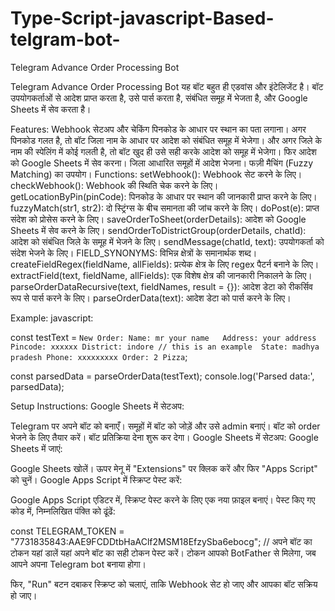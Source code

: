 # Type-Script-javascript-Based-telgram-bot-
Telegram Advance Order Processing Bot

Telegram Advance Order Processing Bot
यह बॉट बहुत ही एडवांस और इंटेलिजेंट है। बॉट उपयोगकर्ताओं से आदेश प्राप्त करता है, उसे पार्स करता है, संबंधित समूह में भेजता है, और Google Sheets में सेव करता है।

Features:
Webhook सेटअप और चेकिंग
पिनकोड के आधार पर स्थान का पता लगाना। अगर पिनकोड गलत है, तो बॉट जिला नाम के आधार पर आदेश को संबंधित समूह में भेजेगा। और अगर जिले के नाम की स्पेलिंग में कोई गलती है, तो बॉट खुद ही उसे सही करके आदेश को समूह में भेजेगा।
फिर आदेश को Google Sheets में सेव करना।
जिला आधारित समूहों में आदेश भेजना।
फज़ी मैचिंग (Fuzzy Matching) का उपयोग।
Functions:
setWebhook(): Webhook सेट करने के लिए।
checkWebhook(): Webhook की स्थिति चेक करने के लिए।
getLocationByPin(pinCode): पिनकोड के आधार पर स्थान की जानकारी प्राप्त करने के लिए।
fuzzyMatch(str1, str2): दो स्ट्रिंग्स के बीच समानता की जांच करने के लिए।
doPost(e): प्राप्त संदेश को प्रोसेस करने के लिए।
saveOrderToSheet(orderDetails): आदेश को Google Sheets में सेव करने के लिए।
sendOrderToDistrictGroup(orderDetails, chatId): आदेश को संबंधित जिले के समूह में भेजने के लिए।
sendMessage(chatId, text): उपयोगकर्ता को संदेश भेजने के लिए।
FIELD_SYNONYMS: विभिन्न क्षेत्रों के समानार्थक शब्द।
createFieldRegex(fieldName, allFields): प्रत्येक क्षेत्र के लिए regex पैटर्न बनाने के लिए।
extractField(text, fieldName, allFields): एक विशेष क्षेत्र की जानकारी निकालने के लिए।
parseOrderDataRecursive(text, fieldNames, result = {}): आदेश डेटा को रीकर्सिव रूप से पार्स करने के लिए।
parseOrderData(text): आदेश डेटा को पार्स करने के लिए।


Example:
javascript:

const testText = `
New Order:
Name: mr your name  
Address: your address  
Pincode: xxxxxx
District: indore // this is an example 
State: madhya pradesh
Phone: xxxxxxxxx
Order: 2 Pizza
`;

const parsedData = parseOrderData(testText);
console.log('Parsed data:', parsedData);


Setup Instructions:
Google Sheets में सेटअप:

Telegram पर अपने बॉट को बनाएँ।
समूहों में बॉट को जोड़ें और उसे admin बनाएं।
बॉट को order भेजने के लिए तैयार करें। बॉट प्रतिक्रिया देना शुरू कर देगा।
Google Sheets में सेटअप:
Google Sheets में जाएं:

Google Sheets खोलें।
ऊपर मेनू में "Extensions" पर क्लिक करें और फिर "Apps Script" को चुनें।
Google Apps Script में स्क्रिप्ट पेस्ट करें:

Google Apps Script एडिटर में, स्क्रिप्ट पेस्ट करने के लिए एक नया फ़ाइल बनाएं।
पेस्ट किए गए कोड में, निम्नलिखित पंक्ति को ढूंढें:

const TELEGRAM_TOKEN = "7731835843:AAE9FCDDtbHaAClf2MSM18EfzySba6ebocg"; // अपने बॉट का टोकन यहां डालें
यहां अपने बॉट का सही टोकन पेस्ट करें। टोकन आपको BotFather से मिलेगा, जब आपने अपना Telegram bot बनाया होगा।

फिर, "Run" बटन दबाकर स्क्रिप्ट को चलाएं, ताकि Webhook सेट हो जाए और आपका बॉट सक्रिय हो जाए।
